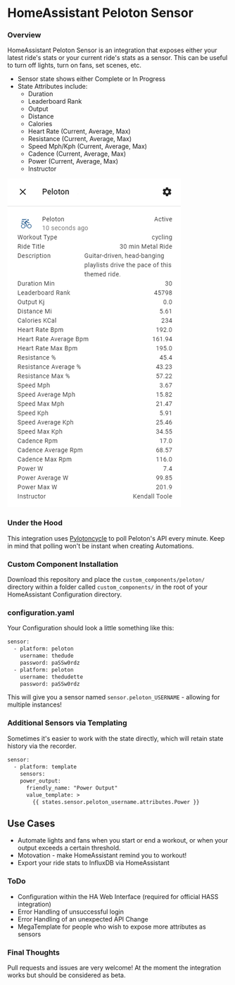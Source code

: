 # HomeAssistant Peloton Sensor

### Overview
HomeAssistant Peloton Sensor is an integration that exposes either your latest ride's stats or your current ride's stats as a sensor. This can be useful to turn off lights, turn on fans, set scenes, etc. 
- Sensor state shows either Complete or In Progress
- State Attributes include:
  - Duration
  - Leaderboard Rank
  - Output
  - Distance
  - Calories
  - Heart Rate (Current, Average, Max)
  - Resistance (Current, Average, Max)
  - Speed Mph/Kph (Current, Average, Max)
  - Cadence (Current, Average, Max)
  - Power (Current, Average, Max)
  - Instructor
  
![Preview](assets/entity-preview.png)

### Under the Hood
This integration uses [Pylotoncycle](https://pypi.org/project/pylotoncycle/) to poll Peloton's API every minute. Keep in mind that polling won't be instant when creating Automations. 

### Custom Component Installation
Download this repository and place the `custom_components/peloton/` directory within a folder called `custom_components/` in the root of your HomeAssistant Configuration directory.

### configuration.yaml
Your Configuration should look a little something like this:

```
sensor:
  - platform: peloton
    username: thedude
    password: paSSw0rdz
  - platform: peloton
    username: thedudette
    password: paSSw0rdz
```

This will give you a sensor named `sensor.peloton_USERNAME` - allowing for multiple instances!

### Additional Sensors via Templating
Sometimes it's easier to work with the state directly, which will retain state history via the recorder. 
```
sensor:
  - platform: template
    sensors:
    power_output:
      friendly_name: "Power Output"
      value_template: >
        {{ states.sensor.peloton_username.attributes.Power }}
```

## Use Cases
- Automate lights and fans when you start or end a workout, or when your output exceeds a certain threshold. 
- Motovation - make HomeAssistant remind you to workout!
- Export your ride stats to InfluxDB via HomeAssistant

### ToDo
* Configuration within the HA Web Interface (required for official HASS integration)
* Error Handling of unsuccessful login
* Error Handling of an unexpected API Change
* MegaTemplate for people who wish to expose more attributes as sensors

### Final Thoughts
Pull requests and issues are very welcome! At the moment the integration works but should be considered as beta. 
